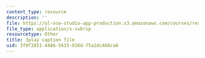 ```yaml
---
content_type: resource
description: ''
file: https://ol-ocw-studio-app-production.s3.amazonaws.com/courses/res-6-007-signals-and-systems-spring-2011/3f0f285144865615926d75a2dc466ca6_pSN7t79RxC4.vtt
file_type: application/x-subrip
resourcetype: Other
title: 3play caption file
uid: 3f0f2851-4486-5615-926d-75a2dc466ca6
---
```

